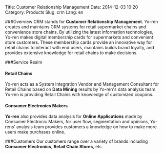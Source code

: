 Title: Customer Relationship Management
Date: 2014-12-03 10:20
Category: Products
Slug: crm
Lang: en

###Overview
CRM stands for **Customer Relationship Management**. 
Yo-ren creates and maintains CRM systems for retail supermarket chains and convenience store chains. By utilizing the latest information technologies, Yo-ren makes digital membership cards for supermarkets and convenient store customers. These membership cards provide an innovative way for retail chains to interact with end users, maintains builds brand loyalty, and provides extensive knowledge for retail chains to make decisions.

###Service Realm
#### **Retail Chains**
Yo-ren acts as a System Integration Vendor and Management Consultant for Retail Chains based on **Data Mining** results by Yo-ren's data analysis team. Yo-ren is providing Retail Chains with knowledge of customized coupons. 

#### **Consumer Electronics Makers**
**Yo-ren** also provides data analysis for **Online Applications** made by Consumer Electronic Makers, for user flow, segmentation and opinions, Yo-rens' analysis team provides customers a knowledge on how to make more users make purchases online.

###Customers
Our customers range over a variety of brands including **Consumer Electronics**, **Retail Chain Stores**, etc.